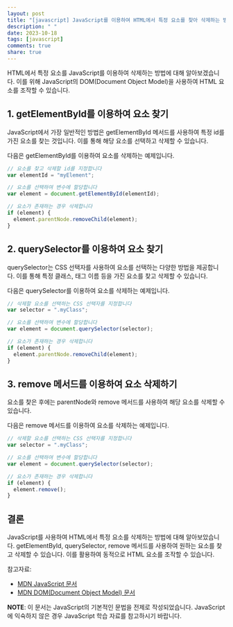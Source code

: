 ```yaml
---
layout: post
title: "[javascript] JavaScript를 이용하여 HTML에서 특정 요소를 찾아 삭제하는 방법과 예제"
description: " "
date: 2023-10-18
tags: [javascript]
comments: true
share: true
---
```


HTML에서 특정 요소를 JavaScript를 이용하여 삭제하는 방법에 대해 알아보겠습니다. 이를 위해 JavaScript의 DOM(Document Object Model)을 사용하여 HTML 요소를 조작할 수 있습니다. 

## 1. getElementById를 이용하여 요소 찾기

JavaScript에서 가장 일반적인 방법은 getElementById 메서드를 사용하여 특정 id를 가진 요소를 찾는 것입니다. 이를 통해 해당 요소를 선택하고 삭제할 수 있습니다.

다음은 getElementById를 이용하여 요소를 삭제하는 예제입니다.

```javascript
// 요소를 찾고 삭제할 id를 지정합니다
var elementId = "myElement";

// 요소를 선택하여 변수에 할당합니다
var element = document.getElementById(elementId);

// 요소가 존재하는 경우 삭제합니다
if (element) {
  element.parentNode.removeChild(element);
}
```

## 2. querySelector를 이용하여 요소 찾기

querySelector는 CSS 선택자를 사용하여 요소를 선택하는 다양한 방법을 제공합니다. 이를 통해 특정 클래스, 태그 이름 등을 가진 요소를 찾고 삭제할 수 있습니다.

다음은 querySelector를 이용하여 요소를 삭제하는 예제입니다.

```javascript
// 삭제할 요소를 선택하는 CSS 선택자를 지정합니다
var selector = ".myClass";

// 요소를 선택하여 변수에 할당합니다
var element = document.querySelector(selector);

// 요소가 존재하는 경우 삭제합니다
if (element) {
  element.parentNode.removeChild(element);
}
```

## 3. remove 메서드를 이용하여 요소 삭제하기

요소를 찾은 후에는 parentNode와 remove 메서드를 사용하여 해당 요소를 삭제할 수 있습니다.

다음은 remove 메서드를 이용하여 요소를 삭제하는 예제입니다.

```javascript
// 삭제할 요소를 선택하는 CSS 선택자를 지정합니다
var selector = ".myClass";

// 요소를 선택하여 변수에 할당합니다
var element = document.querySelector(selector);

// 요소가 존재하는 경우 삭제합니다
if (element) {
  element.remove();
}
```

## 결론

JavaScript를 사용하여 HTML에서 특정 요소를 삭제하는 방법에 대해 알아보았습니다. getElementById, querySelector, remove 메서드를 사용하여 원하는 요소를 찾고 삭제할 수 있습니다. 이를 활용하여 동적으로 HTML 요소를 조작할 수 있습니다.

참고자료:
- [MDN JavaScript 문서](https://developer.mozilla.org/ko/docs/Web/JavaScript)
- [MDN DOM(Document Object Model) 문서](https://developer.mozilla.org/ko/docs/Web/API/Document_Object_Model)

**NOTE**: 이 문서는 JavaScript의 기본적인 문법을 전제로 작성되었습니다. JavaScript에 익숙하지 않은 경우 JavaScript 학습 자료를 참고하시기 바랍니다.
